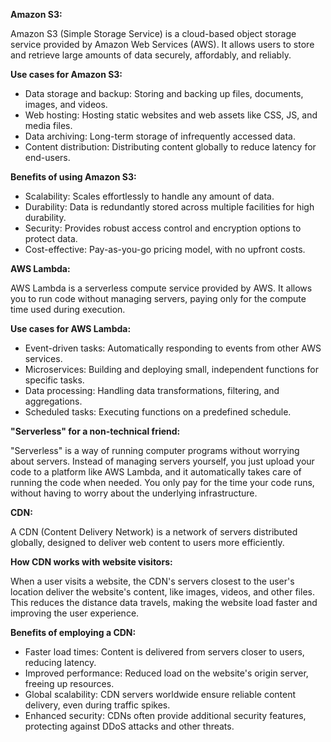 **Amazon S3:**

Amazon S3 (Simple Storage Service) is a cloud-based object storage service provided by Amazon Web Services (AWS). It allows users to store and retrieve large amounts of data securely, affordably, and reliably.

**Use cases for Amazon S3:**

- Data storage and backup: Storing and backing up files, documents, images, and videos.
- Web hosting: Hosting static websites and web assets like CSS, JS, and media files.
- Data archiving: Long-term storage of infrequently accessed data.
- Content distribution: Distributing content globally to reduce latency for end-users.

**Benefits of using Amazon S3:**

- Scalability: Scales effortlessly to handle any amount of data.
- Durability: Data is redundantly stored across multiple facilities for high durability.
- Security: Provides robust access control and encryption options to protect data.
- Cost-effective: Pay-as-you-go pricing model, with no upfront costs.

**AWS Lambda:**

AWS Lambda is a serverless compute service provided by AWS. It allows you to run code without managing servers, paying only for the compute time used during execution.

**Use cases for AWS Lambda:**

- Event-driven tasks: Automatically responding to events from other AWS services.
- Microservices: Building and deploying small, independent functions for specific tasks.
- Data processing: Handling data transformations, filtering, and aggregations.
- Scheduled tasks: Executing functions on a predefined schedule.

**"Serverless" for a non-technical friend:**

"Serverless" is a way of running computer programs without worrying about servers. Instead of managing servers yourself, you just upload your code to a platform like AWS Lambda, and it automatically takes care of running the code when needed. You only pay for the time your code runs, without having to worry about the underlying infrastructure.

**CDN:**

A CDN (Content Delivery Network) is a network of servers distributed globally, designed to deliver web content to users more efficiently.

**How CDN works with website visitors:**

When a user visits a website, the CDN's servers closest to the user's location deliver the website's content, like images, videos, and other files. This reduces the distance data travels, making the website load faster and improving the user experience.

**Benefits of employing a CDN:**

- Faster load times: Content is delivered from servers closer to users, reducing latency.
- Improved performance: Reduced load on the website's origin server, freeing up resources.
- Global scalability: CDN servers worldwide ensure reliable content delivery, even during traffic spikes.
- Enhanced security: CDNs often provide additional security features, protecting against DDoS attacks and other threats.

